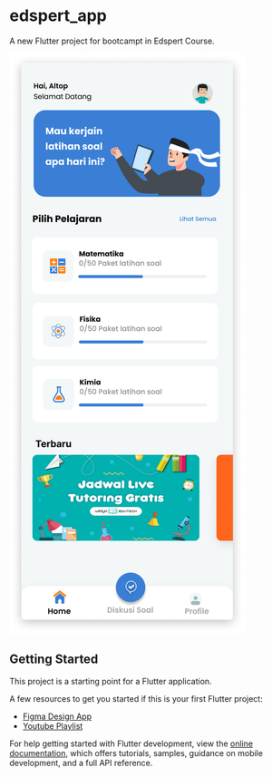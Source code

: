 # edspert_app

A new Flutter project for bootcampt in Edspert Course.

![Home Page](assets/images/Home%20Page.png)

## Getting Started

This project is a starting point for a Flutter application.

A few resources to get you started if this is your first Flutter project:

- [Figma Design App](https://www.figma.com/file/vht1hANiGM1sFld1zidoCG/Bootcamp-Flutter-Edspert?type=design&node-id=428-2399&mode=design&t=i7rjrQ2fWYTqq8C5-0)
- [Youtube Playlist](https://www.youtube.com/playlist?list=PL6Hec7zwKvP_81dZNqJDtW8dDSxlt53WA)

For help getting started with Flutter development, view the
[online documentation](https://docs.flutter.dev/), which offers tutorials,
samples, guidance on mobile development, and a full API reference.
